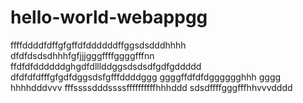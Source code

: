 # hello-world-webappgg
ffffddddfdffgfgffdfddddddffggsdsdddhhhh
dfdfdsdsdhhhfgfjjjgggffffggggfffnn
ffdfdfddddddghgdfdlllddggsdsdsdfgdfgddddd
dfdfdfdfffgfgdfdggsdsfgfffddddggg
ggggffdfdfdgggggghhh gggg  hhhhdddvvv
fffssssdddssssffffffffffhhhddd
sdsdffffgggfffhhvvvdddd
